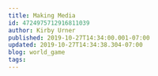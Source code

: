 ```yaml
---
title: Making Media
id: 4724975712916811039
author: Kirby Urner
published: 2019-10-27T14:34:00.001-07:00
updated: 2019-10-27T14:34:38.304-07:00
blog: world_game
tags: 
---
```


